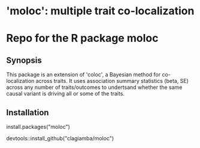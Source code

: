 # 'moloc': multiple trait co-localization
# Repo for the R package moloc

## Synopsis

This package is an extension of 'coloc', a Bayesian method for co-localization across traits.
It uses association summary statistics (beta, SE) across any number of traits/outcomes to undertsand whether the same causal variant is driving all or some of the traits.

## Installation

install.packages("moloc")

devtools::install_github("clagiamba/moloc")
